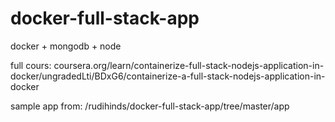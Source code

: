 # docker-full-stack-app

docker + mongodb + node

full cours: coursera.org/learn/containerize-full-stack-nodejs-application-in-docker/ungradedLti/BDxG6/containerize-a-full-stack-nodejs-application-in-docker


sample app from: /rudihinds/docker-full-stack-app/tree/master/app

